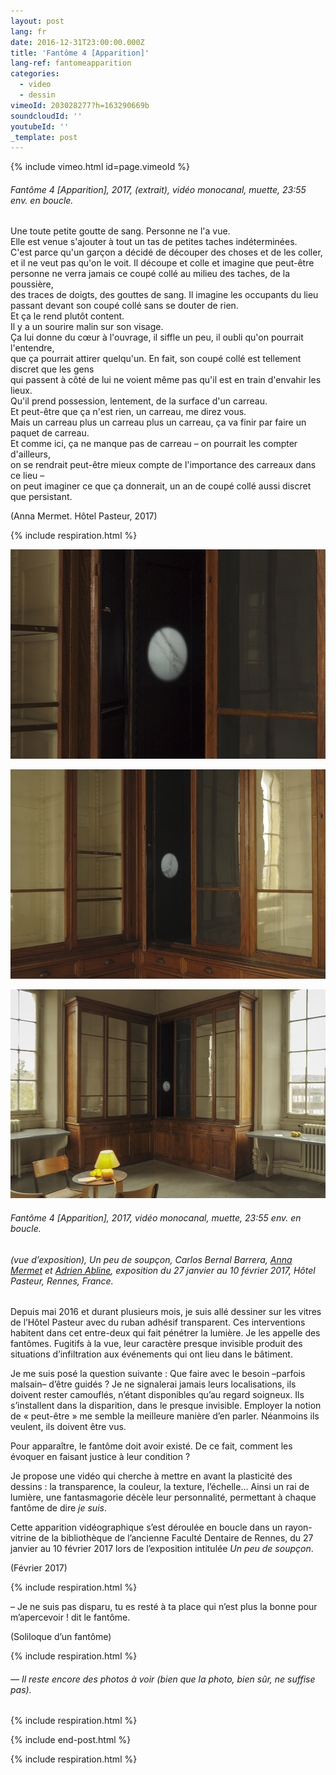 ```yaml
---
layout: post
lang: fr
date: 2016-12-31T23:00:00.000Z
title: 'Fantôme 4 [Apparition]'
lang-ref: fantomeapparition
categories:
  - video
  - dessin
vimeoId: 203028277?h=163290669b
soundcloudId: ''
youtubeId: ''
_template: post
---
```





{% include vimeo.html id=page.vimeoId %}

###### _Fantôme 4 \[Apparition\]_, 2017, (extrait), vidéo monocanal, muette, 23:55 env. en boucle.

Une toute petite goutte de sang. Personne ne l'a vue.  
Elle est venue s'ajouter à tout un tas de petites taches indéterminées.  
C'est parce qu'un garçon a décidé de découper des choses et de les coller,  
et il ne veut pas qu'on le voit. Il découpe et colle et imagine que peut-être  
personne ne verra jamais ce coupé collé au milieu des taches, de la poussière,  
des traces de doigts, des gouttes de sang. Il imagine les occupants du lieu  
passant devant son coupé collé sans se douter de rien.  
Et ça le rend plutôt content.  
Il y a un sourire malin sur son visage.  
Ça lui donne du cœur à l'ouvrage, il siffle un peu, il oubli qu'on pourrait l'entendre,  
que ça pourrait attirer quelqu'un. En fait, son coupé collé est tellement discret que les gens  
qui passent à côté de lui ne voient même pas qu'il est en train d'envahir les lieux.  
Qu'il prend possession, lentement, de la surface d'un carreau.  
Et peut-être que ça n'est rien, un carreau, me direz vous.  
Mais un carreau plus un carreau plus un carreau, ça va finir par faire un paquet de carreau.  
Et comme ici, ça ne manque pas de carreau – on pourrait les compter d'ailleurs,  
on se rendrait peut-être mieux compte de l'importance des carreaux dans ce lieu –  
on peut imaginer ce que ça donnerait, un an de coupé collé aussi discret que persistant.

(Anna Mermet. Hôtel Pasteur, 2017)

{% include respiration.html %}

![](/imgs/fan4-app-3-up.jpg)

![](/imgs/fan4-app-1-up.jpg)

![](/imgs/fan4-app-2-up.jpg)

###### _Fantôme 4 \[Apparition\]_, 2017, vidéo monocanal, muette, 23:55 env. en boucle.

###### (vue d’exposition), _Un peu de soupçon_, Carlos Bernal Barrera, [Anna Mermet](http://mermet.wixsite.com/annamermet) et [Adrien Abline](http://ablineadrien.com/), exposition du 27 janvier au 10 février 2017, Hôtel Pasteur, Rennes, France.

Depuis mai 2016 et durant plusieurs mois, je suis allé dessiner sur les vitres de l’Hôtel Pasteur avec du ruban adhésif transparent. Ces interventions habitent dans cet entre-deux qui fait pénétrer la lumière. Je les appelle des fantômes. Fugitifs à la vue, leur caractère presque invisible produit des situations d’infiltration aux événements qui ont lieu dans le bâtiment.

Je me suis posé la question suivante : Que faire avec le besoin –parfois malsain– d’être guidés ? Je ne signalerai jamais leurs localisations, ils doivent rester camouflés, n’étant disponibles qu’au regard soigneux. Ils s’installent dans la disparition, dans le presque invisible. Employer la notion de « peut-être » me semble la meilleure manière d’en parler. Néanmoins ils veulent, ils doivent être vus.

Pour apparaître, le fantôme doit avoir existé. De ce fait, comment les évoquer en faisant justice à leur condition ?

Je propose une vidéo qui cherche à mettre en avant la plasticité des dessins : la transparence, la couleur, la texture, l’échelle... Ainsi un rai de lumière, une fantasmagorie décèle leur personnalité, permettant à chaque fantôme de dire _je suis_.

Cette apparition vidéographique s’est déroulée en boucle dans un rayon-vitrine de la bibliothèque de l’ancienne Faculté Dentaire de Rennes, du 27 janvier au 10 février 2017 lors de l’exposition intitulée _Un peu de soupçon_.

(Février 2017)

{% include respiration.html %}

– Je ne suis pas disparu, tu es resté à ta place qui n’est plus la bonne pour m’apercevoir ! dit le fantôme.

(Soliloque d’un fantôme)

{% include respiration.html %}

###### _— Il reste encore des photos à voir (bien que la photo, bien sûr, ne suffise pas)._

{% include respiration.html %}

{% include end-post.html %}

{% include respiration.html %}

